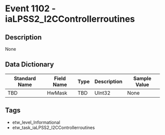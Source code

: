 # Event 1102 - iaLPSS2_I2CControllerroutines

## Description
None

## Data Dictionary
|Standard Name|Field Name|Type|Description|Sample Value|
|---|---|---|---|---|
|TBD|HwMask|TBD|UInt32|None|None|

## Tags
* etw_level_Informational
* etw_task_iaLPSS2_I2CControllerroutines